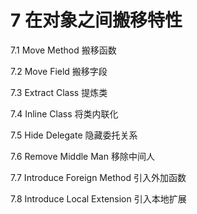 # 7 在对象之间搬移特性

7.1 Move Method 搬移函数

7.2 Move Field 搬移字段

7.3 Extract Class 提炼类

7.4 Inline Class 将类内联化

7.5 Hide Delegate 隐藏委托关系

7.6 Remove Middle Man 移除中间人

7.7 Introduce Foreign Method 引入外加函数

7.8 Introduce Local Extension 引入本地扩展